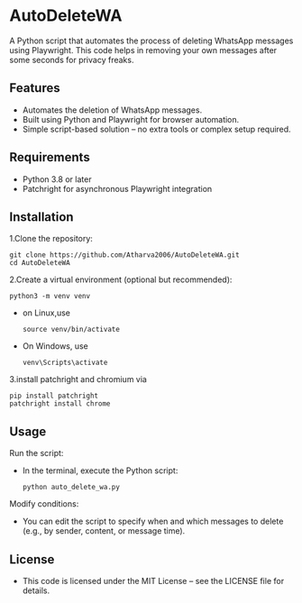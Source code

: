 # AutoDeleteWA

A Python script that automates the process of deleting WhatsApp messages using Playwright. This code helps in removing your own messages after some seconds for privacy freaks.

## Features

- Automates the deletion of WhatsApp messages.
- Built using Python and Playwright for browser automation.
- Simple script-based solution – no extra tools or complex setup required.

## Requirements

- Python 3.8 or later
- Patchright for asynchronous Playwright integration

## Installation

1.Clone the repository:

    git clone https://github.com/Atharva2006/AutoDeleteWA.git
    cd AutoDeleteWA
    

2.Create a virtual environment (optional but recommended):

    python3 -m venv venv
- on Linux,use

      source venv/bin/activate

- On Windows, use
         
      venv\Scripts\activate 

3.install patchright and chromium via

    pip install patchright
    patchright install chrome

## Usage

Run the script:
- In the terminal, execute the Python script:

      python auto_delete_wa.py


Modify conditions:
- You can edit the script to specify when and which messages to delete (e.g., by sender, content, or message time).

## License

- This code is licensed under the MIT License – see the LICENSE file for details.

    

  
   
